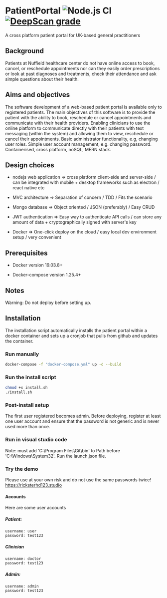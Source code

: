 # PatientPortal ![Node.js CI](https://github.com/ricksterhd123/PatientPortal/workflows/Node.js%20CI/badge.svg) [![DeepScan grade](https://deepscan.io/api/teams/9227/projects/11524/branches/172550/badge/grade.svg?token=a1fa0980263b30233c0ddf1e9c3ed778290db2ee)](https://deepscan.io/dashboard#view=project&tid=9227&pid=11524&bid=172550)

A cross platform patient portal for UK-based general practitioners

## Background

Patients at Nuffield healthcare center do not have online access to book, cancel, or reschedule appointments nor can they easily order prescriptions or look at past diagnoses and treatments, check their attendance and ask simple questions about their health.

## Aims and objectives

The software development of a web-based patient portal is available only to registered patients. The main objectives of this software is to provide the patient with the ability to book, reschedule or cancel appointments and communicate with their health providers. Enabling clinicians to use the online platform to communicate directly with their patients with text messaging (within the system) and allowing them to view, reschedule or cancel their appointments. Basic administrator functionality, e.g, changing user roles. Simple user account management, e.g. changing password. Containerised, cross platform, noSQL, MERN stack. 

## Design choices

- nodejs web application => cross platform client-side and server-side / can be integrated with mobile + desktop frameworks such as electron / react native etc

- MVC architecture       => Separation of concern / TDD / Fits the scenario

- Mongo database         => Object oriented / JSON (preferably) / Easy CRUD

- JWT authentication     => Easy way to authenticate API calls / can store any amount of data + cryptographically signed with server's key

- Docker       => One-click deploy on the cloud / easy local dev environment setup / very convenient

## Prerequisites

- Docker version 19.03.8+

- Docker-compose version 1.25.4+

## Notes

Warning: Do not deploy before setting up.

## Installation

The installation script automatically installs the patient portal within a docker container and sets up a cronjob that pulls from github and updates the container.

### Run manually

```bash
docker-compose -f "docker-compose.yml" up -d --build
```

### Run the install script

```bash
chmod +x install.sh
./install.sh
```

### Post-install setup

The first user registered becomes admin. Before deploying, register at least one user account and ensure that the password is not generic and is never used more than once.

### Run in visual studio code

Note: must add 'C:\Program Files\Git\bin' to Path before 'C:\Windows\System32'.
Run the launch.json file.

### Try the demo

Please use at your own risk and do not use the same passwords twice!
https://ricksterhd123.studio

#### Accounts

Here are some user accounts

##### Patient:

```
username: user
password: test123
```
##### Clinician

```
username: doctor
password: test123
```
##### Admin:

```
username: admin
password: test123
```
